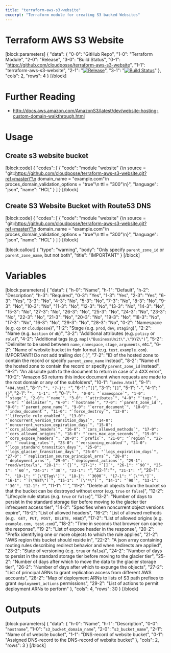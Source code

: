 ```yaml
---
title: "terraform-aws-s3-website"
excerpt: "Terraform module for creating S3 backed Websites"
---
```

# Terraform AWS S3 Website
[block:parameters]
{
  "data": {
    "0-0": "GitHub Repo",
    "1-0": "Terraform Module",
    "2-0": "Release",
    "3-0": "Build Status",
    "0-1": "https://github.com/cloudposse/terraform-aws-s3-website",
    "1-1": "terraform-aws-s3-website",
    "2-1": "[![Release](https://img.shields.io/github/release/cloudposse/terraform-aws-s3-website.svg)](https://github.com/cloudposse/terraform-aws-s3-website/releases)",
    "3-1": "[![Build Status](https://travis-ci.org/cloudposse/terraform-aws-s3-website.svg?branch=master)](https://travis-ci.org/cloudposse/terraform-aws-s3-website)"
  },
  "cols": 2,
  "rows": 4
}
[/block]

# Further Reading

* http://docs.aws.amazon.com/AmazonS3/latest/dev/website-hosting-custom-domain-walkthrough.html

# Usage

## Create s3 website bucket
[block:code]
{
  "codes": [
    {
      "code": "module \"website\" {\n  source                           = \"git::https://github.com/cloudposse/terraform-aws-s3-website.git?ref=master\"\n  domain_name                      = \"example.com\"\n  proces_domain_validation_options = \"true\"\n  ttl                              = \"300\"\n}",
      "language": "json",
      "name": "HCL"
    }
  ]
}
[/block]

## Create S3 Website Bucket with Route53 DNS
[block:code]
{
  "codes": [
    {
      "code": "module \"website\" {\n  source                           = \"git::https://github.com/cloudposse/terraform-aws-s3-website.git?ref=master\"\n  domain_name                      = \"example.com\"\n  proces_domain_validation_options = \"true\"\n  ttl                              = \"300\"\n}",
      "language": "json",
      "name": "HCL"
    }
  ]
}
[/block]

[block:callout]
{
  "type": "warning",
  "body": "Only specify `parent_zone_id` or `parent_zone_name`, but not both",
  "title": "IMPORTANT"
}
[/block]
# Variables
[block:parameters]
{
  "data": {
    "h-0": "Name",
    "h-1": "Default",
    "h-2": "Description",
    "h-3": "Required",
    "0-3": "Yes",
    "1-3": "Yes",
    "2-3": "Yes",
    "6-3": "Yes",
    "3-3": "No",
    "4-3": "No",
    "5-3": "No",
    "7-3": "No",
    "8-3": "No",
    "9-3": "No",
    "10-3": "No",
    "11-3": "No",
    "12-3": "No",
    "13-3": "No",
    "14-3": "No",
    "15-3": "No",
    "27-3": "No",
    "26-3": "No",
    "25-3": "No",
    "24-3": "No",
    "23-3": "No",
    "22-3": "No",
    "21-3": "No",
    "20-3": "No",
    "19-3": "No",
    "18-3": "No",
    "17-3": "No",
    "16-3": "No",
    "29-3": "No",
    "28-3": "No",
    "0-2": "Namespace (e.g. `cp` or `cloudposse`)",
    "1-2": "Stage (e.g. `prod`, `dev`, `staging`)",
    "2-2": "Name  (e.g. `bastion` or `db`)",
    "3-2": "Additional attributes (e.g. `policy` or `role`)",
    "4-2": "Additional tags  (e.g. `map(\"BusinessUnit\",\"XYZ\")`",
    "5-2": "Delimiter to be used between `name`, `namespace`, `stage`, `arguments`, etc.",
    "6-2": "Name of website bucket in `fqdn` format (e.g. `test.example.com`). IMPORTANT! Do not add trailing dot (`.`)",
    "7-2": "ID of the hosted zone to contain the record or specify `parent_zone_name` instead",
    "8-2": "Name of the hosted zone to contain the record or specify `parent_zone_id` instead",
    "9-2": "An absolute path to the document to return in case of a 4XX error",
    "10-2": "Amazon S3 returns this index document when requests are made to the root domain or any of the subfolders",
    "10-1": "`index.html`",
    "9-1": "`404.html`",
    "8-1": "``",
    "7-1": "``",
    "6-1": "`[]`",
    "3-1": "`[]`",
    "5-1": "`-`",
    "4-1": "`{}`",
    "2-1": "``",
    "1-1": "``",
    "0-1": "``",
    "0-0": "`namespace`",
    "1-0": "`stage`",
    "2-0": "`name`",
    "3-0": "`attributes`",
    "4-0": "`tags`",
    "5-0": "`delimiter`",
    "6-0": "`hostname`",
    "7-0": "`parent_zone_id`",
    "8-0": "`parent_zone_name`",
    "9-0": "`error_document`",
    "10-0": "`index_document`",
    "11-0": "`force_destroy`",
    "12-0": "`lifecycle_rule_enabled`",
    "13-0": "`noncurrent_version_transition_days`",
    "14-0": "`noncurrent_version_expiration_days`",
    "15-0": "`cors_allowed_headers`",
    "16-0": "`cors_allowed_methods`",
    "17-0": "`cors_allowed_origins`",
    "18-0": "`cors_max_age_seconds`",
    "19-0": "`cors_expose_headers`",
    "20-0": "`prefix`",
    "21-0": "`region`",
    "22-0": "`routing_rules`",
    "23-0": "`versioning_enabled`",
    "24-0": "`logs_standard_transition_days`",
    "25-0": "`logs_glacier_transition_days`",
    "26-0": "`logs_expiration_days`",
    "27-0": "`replication_source_principal_arns`",
    "28-0": "`deployment_arns`",
    "29-0": "`deployment_actions`",
    "29-1": "read/write/ls",
    "28-1": "`{}`",
    "27-1": "`[]`",
    "26-1": "`90`",
    "25-1": "`60`",
    "24-1": "`30`",
    "23-1": "``",
    "22-1": "``",
    "21-1": "``",
    "20-1": "``",
    "19-1": "`[\"ETag\"]`",
    "18-1": "`3600`",
    "17-1": "`[\"*\"]`",
    "16-1": "`[\"GET\"]`",
    "15-1": "`[\"*\"]`",
    "14-1": "`90`",
    "13-1": "`30`",
    "12-1": "``",
    "11-1": "``",
    "11-2": "Delete all objects from the bucket so that the bucket can be destroyed without error (e.g. `true` or `false`)",
    "12-2": "Lifecycle rule status (e.g. `true` or `false`)",
    "13-2": "Number of days to persist in the standard storage tier before moving to the glacier tier infrequent access tier",
    "14-2": "Specifies when noncurrent object versions expire",
    "15-2": "List of allowed headers",
    "16-2": "List of allowed methods (e.g. ` GET, PUT, POST, DELETE, HEAD`)",
    "17-2": "List of allowed origins (e.g. ` example.com, test.com`)",
    "18-2": "Time in seconds that browser can cache the response",
    "19-2": "List of expose header in the response",
    "20-2": "Prefix identifying one or more objects to which the rule applies",
    "21-2": "AWS region this bucket should reside in",
    "22-2": "A json array containing routing rules describing redirect behavior and when redirects are applied",
    "23-2": "State of versioning (e.g. `true` or `false`)",
    "24-2": "Number of days to persist in the standard storage tier before moving to the glacier tier",
    "25-2": "Number of days after which to move the data to the glacier storage tier",
    "26-2": "Number of days after which to expunge the objects",
    "27-2": "List of principal ARNs to grant replication access from different AWS accounts",
    "28-2": "Map of deployment ARNs to lists of S3 path prefixes to grant `deployment_actions` permissions",
    "29-2": "List of actions to permit deployment ARNs to perform"
  },
  "cols": 4,
  "rows": 30
}
[/block]
# Outputs
[block:parameters]
{
  "data": {
    "h-0": "Name",
    "h-1": "Description",
    "0-0": "`hostname`",
    "1-0": "`s3_bucket_domain_name`",
    "2-0": "`s3_bucket_name`",
    "2-1": "Name of of website bucket",
    "1-1": "DNS-record of website bucket",
    "0-1": "Assigned DNS-record to the DNS-record of website bucket"
  },
  "cols": 2,
  "rows": 3
}
[/block]